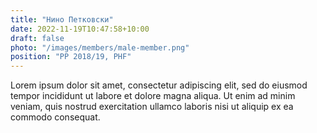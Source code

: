 ```yaml
---
title: "Нино Петковски"
date: 2022-11-19T10:47:58+10:00
draft: false
photo: "/images/members/male-member.png"
position: "PP 2018/19, PHF"
---
```


Lorem ipsum dolor sit amet, consectetur adipiscing elit, sed do eiusmod tempor incididunt ut labore et dolore magna aliqua. Ut enim ad minim veniam, quis nostrud exercitation ullamco laboris nisi ut aliquip ex ea commodo consequat.